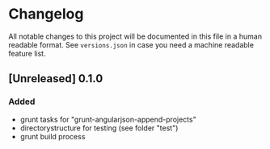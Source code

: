 # Changelog
All notable changes to this project will be documented in this file in a human readable format.
See <code>versions.json</code> in case you need a machine readable feature list.

## [Unreleased] 0.1.0
### Added
* grunt tasks for "grunt-angularjson-append-projects"
* directorystructure for testing (see folder "test")
* grunt build process

